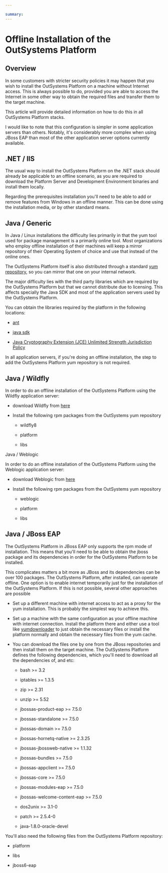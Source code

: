 ```yaml
---

summary:
---
```


# Offline Installation of the OutSystems Platform

## Overview

In some customers with stricter security policies it may happen that you wish to install the OutSystems Platform on a machine without Internet access. This is always possible to do, provided you are able to access the Internet in some other way to obtain the required files and transfer them to the target machine.

This article will provide detailed information on how to do this in all OutSystems Platform stacks.

I would like to note that this configuration is simpler in some application servers than others. Notably, it's considerably more complex when using JBoss EAP than most of the other application server options currently available.

## .NET / IIS

The usual way to install the OutSystems Platform on the .NET stack should already be applicable to an offline scenario, as you are required to download the Platform Server and Development Environment binaries and install them locally.

Regarding the prerequisites installation you'll need to be able to add or remove features from Windows in an offline manner. This can be done using the installation media, or by other standard means.

## Java / Generic

In Java / Linux installations the difficulty lies primarily in that the yum tool used for package management is a primarily online tool. Most organizations who employ offline installation of their machines will keep a mirror repository of their Operating System of choice and use that instead of the online ones.

The OutSystems Platform itself is also distributed through a standard [yum repository](http://yum.outsystems.net/9.1/), so you can mirror that one on your internal network.

The major difficulty lies with the third party libraries which are required by the OutSystems Platform but that we cannot distribute due to licensing. This affects specially the Java SDK and most of the application servers used by the OutSystems Platform.

You can obtain the libraries required by the platform in the following locations:

* [ant](http://ant.apache.org/bindownload.cgi)

* [java sdk](http://www.oracle.com/technetwork/java/javase/downloads/jdk8-downloads-2133151.html)

* [Java Cryptography Extension (JCE) Unlimited Strength Jurisdiction Policy](http://www.oracle.com/technetwork/java/javase/downloads/jce8-download-2133166.html)

In all application servers, if you're doing an offline installation, the step to add the OutSystems Platform yum repository is not required.

## Java / Wildfly

In order to do an offline installation of the OutSystems Platform using the Wildfly application  server:

* download Wildfly from [here](http://wildfly.org/downloads/)

* Install the following rpm packages from the OutSystems yum repository

    * wildfly8

    * platform

    * libs

Java / Weblogic

In order to do an offline installation of the OutSystems Platform using the Weblogic application server:

* download Weblogic from [here](http://www.oracle.com/technetwork/middleware/weblogic/downloads/wls-main-097127.html)

* Install the following rpm packages from the OutSystems yum repository

    * weblogic

    * platform

    * libs

## Java / JBoss EAP

The OutSystems Platform in JBoss EAP only supports the rpm mode of installation. This means that you'll need to be able to obtain the jboss package and its dependencies in order for the OutSystems Platform to be installed.

This complicates matters a bit more as JBoss and its dependencies can be over 100 packages. The OutSystems Platform, after installed, can  operate offline. One option is to enable internet temporarily just for the installation of the OutSystems Platform. If this is not possible, several other approaches are possible

* Set up a different machine with internet access to act as a proxy for the yum installation. This is probably the simplest way to achieve this.

* Set up a machine with the same configuration as your offline machine with internet connection. Install the platform there and either use a tool like [yumdownloader](https://access.redhat.com/solutions/10154) to just obtain the necessary files or install the platform normally and obtain the necessary files from the yum cache.

* You can download the files one by one from the JBoss repositories and then install them on the target machine. The OutSystems Platform defines the following dependencies, which you'll need to download all the dependencies of, and etc:

    * bash >= 3.2

    * iptables >= 1.3.5

    * zip >= 2.31

    * unzip >= 5.52

    * jbossas-product-eap >= 7.5.0

    * jbossas-standalone >= 7.5.0

    * jbossas-domain >= 7.5.0

    * jbossas-hornetq-native >= 2.3.25

    * jbossas-jbossweb-native >= 1.1.32

    * jbossas-bundles >= 7.5.0

    * jbossas-appclient >= 7.5.0

    * jbossas-core >= 7.5.0

    * jbossas-modules-eap >= 7.5.0

    * jbossas-welcome-content-eap >= 7.5.0

    * dos2unix >= 3.1-0

    * patch >= 2.5.4-0

    * java-1.8.0-oracle-devel

You'll also need the following files from the OutSystems Platform repository:

* platform

* libs

* jboss6-eap

